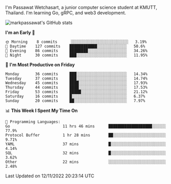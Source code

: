 
I'm Passawat Wetchasart, a junior computer science student at KMUTT, Thailand. I'm learning Go, gRPC, and web3 development.


![markpassawat's GitHub stats](https://github-readme-stats.vercel.app/api?username=markpassawat&show_icons=true&theme=radical)

<!--START_SECTION:waka-->
**I'm an Early 🐤** 

```text
🌞 Morning    8 commits      ░░░░░░░░░░░░░░░░░░░░░░░░░   3.19% 
🌆 Daytime    127 commits    ████████████░░░░░░░░░░░░░   50.6% 
🌃 Evening    86 commits     ████████░░░░░░░░░░░░░░░░░   34.26% 
🌙 Night      30 commits     ███░░░░░░░░░░░░░░░░░░░░░░   11.95%

```
📅 **I'm Most Productive on Friday** 

```text
Monday       36 commits     ███░░░░░░░░░░░░░░░░░░░░░░   14.34% 
Tuesday      37 commits     ███░░░░░░░░░░░░░░░░░░░░░░   14.74% 
Wednesday    45 commits     ████░░░░░░░░░░░░░░░░░░░░░   17.93% 
Thursday     44 commits     ████░░░░░░░░░░░░░░░░░░░░░   17.53% 
Friday       53 commits     █████░░░░░░░░░░░░░░░░░░░░   21.12% 
Saturday     16 commits     █░░░░░░░░░░░░░░░░░░░░░░░░   6.37% 
Sunday       20 commits     ██░░░░░░░░░░░░░░░░░░░░░░░   7.97%

```


📊 **This Week I Spent My Time On** 

```text
💬 Programming Languages: 
Go                       11 hrs 46 mins      ███████████████████░░░░░░   77.9% 
Protocol Buffer          1 hr 28 mins        ██░░░░░░░░░░░░░░░░░░░░░░░   9.71% 
YAML                     37 mins             █░░░░░░░░░░░░░░░░░░░░░░░░   4.14% 
SQL                      32 mins             █░░░░░░░░░░░░░░░░░░░░░░░░   3.62% 
Other                    22 mins             ░░░░░░░░░░░░░░░░░░░░░░░░░   2.48%

```


 Last Updated on 12/11/2022 20:23:14 UTC
<!--END_SECTION:waka-->

<!--
**markpassawat/markpassawat** is a ✨ _special_ ✨ repository because its `README.md` (this file) appears on your GitHub profile.

Here are some ideas to get you started:

- 🔭 I’m currently working on ...
- 🌱 I’m currently learning ...
- 👯 I’m looking to collaborate on ...
- 🤔 I’m looking for help with ...
- 💬 Ask me about ...
- 📫 How to reach me: ...
- 😄 Pronouns: He/Him
- ⚡ Fun fact: ...
-->
